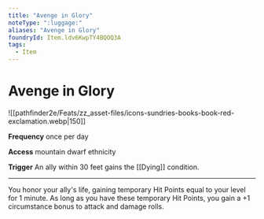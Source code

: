 ```yaml
---
title: "Avenge in Glory"
noteType: ":luggage:"
aliases: "Avenge in Glory"
foundryId: Item.ldv6KwpTY4BQOQ3A
tags:
  - Item
---
```


# Avenge in Glory
![[pathfinder2e/Feats/zz_asset-files/icons-sundries-books-book-red-exclamation.webp|150]]

**Frequency** once per day

**Access** mountain dwarf ethnicity

**Trigger** An ally within 30 feet gains the [[Dying]] condition.

* * *

You honor your ally's life, gaining temporary Hit Points equal to your level for 1 minute. As long as you have these temporary Hit Points, you gain a +1 circumstance bonus to attack and damage rolls.
